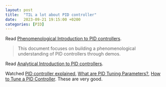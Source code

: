 ```yaml
---
layout: post
title:  "TIL a lot about PID controller"
date:   2023-09-21 19:15:00 +0200
categories: [PID]
---
```

Read [Phenomenological Introduction to PID controllers](https://vanhunteradams.com/PID/PID.html).

> This document focuses on building a phenomenological understanding of PID controllers through demos.

Read [Analytical Introduction to PID controllers](https://vanhunteradams.com/PID/PID_Analytical.html).

Watched [PID controller explained](https://www.youtube.com/watch?v=fv6dLTEvl74), [What are PID Tuning Parameters?](https://www.youtube.com/watch?v=1ImhKwpSmuc), [How to Tune a PID Controller](https://www.youtube.com/watch?v=IB1Ir4oCP5k). These are very good.
